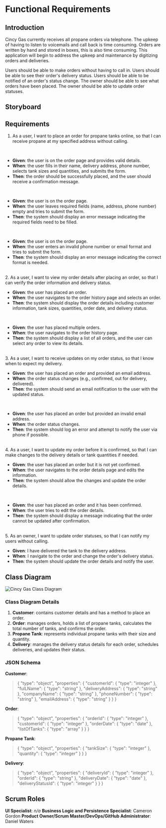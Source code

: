 # Functional Requirements

## Introduction
Cincy Gas currently receives all propane orders via telephone. The upkeep of having to listen to voicemails and call back is time consuming. Orders are written by hand and stored in boxes, this is also time consuming. This application will begin to address the upkeep and maintenance by digitizing orders and deliveries.

Users should be able to make orders without having to call in.
Users should be able to see their order's delivery status.
Users should be able to be notified of an order's status change.
The owner should be able to see what orders have been placed.
The owner should be able to update order statuses.

## Storyboard

## Requirements
1. As a user, I want to place an order for propane tanks online, so that I can receive propane at my specified address without calling.
<br>
<ul>
  <li><strong>Given</strong>: the user is on the order page and provides valid details.</li>
  <li><strong>When</strong>: the user fills in their name, delivery address, phone number, selects tank sizes and quantities, and submits the form.</li>
  <li><strong>Then</strong>: the order should be successfully placed, and the user should receive a confirmation message.</li>
</ul>
<br>
<ul>
  <li><strong>Given</strong>: the user is on the order page.</li>
  <li><strong>When</strong>: the user leaves required fields (name, address, phone number) empty and tries to submit the form.</li>
  <li><strong>Then</strong>: the system should display an error message indicating the required fields need to be filled.</li>
</ul>
<br>
<ul>
  <li><strong>Given</strong>: the user is on the order page.</li>
  <li><strong>When</strong>: the user enters an invalid phone number or email format and tries to submit the form.</li>
  <li><strong>Then</strong>: the system should display an error message indicating the correct format is needed.</li>
</ul>
<br>
2. As a user, I want to view my order details after placing an order, so that I can verify the order information and delivery status.
<br>
<ul>
  <li><strong>Given</strong>: the user has placed an order.</li>
  <li><strong>When</strong>: the user navigates to the order history page and selects an order.</li>
  <li><strong>Then</strong>: the system should display the order details including customer information, tank sizes, quantities, order date, and delivery status.</li>
</ul>
<br>
<ul>
  <li><strong>Given</strong>: the user has placed multiple orders.</li>
  <li><strong>When</strong>: the user navigates to the order history page.</li>
  <li><strong>Then</strong>: the system should display a list of all orders, and the user can select any order to view its details.</li>
</ul>
<br>
3. As a user, I want to receive updates on my order status, so that I know when to expect my delivery.
<br>
<ul>
  <li><strong>Given</strong>: the user has placed an order and provided an email address.</li>
  <li><strong>When</strong>: the order status changes (e.g., confirmed, out for delivery, delivered).</li>
  <li><strong>Then</strong>: the system should send an email notification to the user with the updated status.</li>
</ul>
<br>
<ul>
  <li><strong>Given</strong>: the user has placed an order but provided an invalid email address.</li>
  <li><strong>When</strong>: the order status changes.</li>
  <li><strong>Then</strong>: the system should log an error and attempt to notify the user via phone if possible.</li>
</ul>
<br>
4. As a user, I want to update my order before it is confirmed, so that I can make changes to the delivery details or tank quantities if needed.
<br>
<ul>
  <li><strong>Given</strong>: the user has placed an order but it is not yet confirmed.</li>
  <li><strong>When</strong>: the user navigates to the order details page and edits the information.</li>
  <li><strong>Then</strong>: the system should allow the changes and update the order details.</li>
</ul>
<br>
<ul>
  <li><strong>Given</strong>: the user has placed an order and it has been confirmed.</li>
  <li><strong>When</strong>: the user tries to edit the order details.</li>
  <li><strong>Then</strong>: the system should display a message indicating that the order cannot be updated after confirmation.</li>
</ul>
<br>
5. As an owner, I want to update order statuses, so that I can notify my users without calling.
<br>
<ul>
  <li><strong>Given</strong>: I have delivered the tank to the delivery address.</li>
  <li><strong>When</strong>: I navigate to the order and change the order's delivery status.</li>
  <li><strong>Then</strong>: the system should update the order details and notify the user.</li>
</ul>

## Class Diagram

![Cincy Gas Class Diagram](https://github.com/xxxlaf/EAD-Cincy-Gas/assets/40042446/99617bfb-1a1a-444e-b6d7-ebe6da9c2b5e)

### Class Diagram Details
1. **Customer**: contains customer details and has a method to place an order.
2. **Order**: manages orders, holds a list of propane tanks, calculates the total number of tanks, and confirms the order.
3. **Propane Tank**: represents individual propane tanks with their size and quantity.
4. **Delivery**: manages the delivery status details for each order, schedules deliveries, and updates their status.

### JSON Schema
**Customer**: 
>{
>    "type": "object",
>    "properties": {
>        "customerId": {
>            "type": "integer"
>        },
>        "fulLName": {
>            "type": "string"
>        },
>        "deliveryAddress": {
>            "type": "string"
>        },
>        "companyName": {
>            "type": "string"
>        },
>        "phoneNumber": {
>            "type": "string"
>        },
>        "emailAddress": {
>            "type": "string"
>        }
>    }
>}

**Order**: 
>{
>    "type": "object",
>    "properties": {
>        "orderId": {
>            "type": "integer"
>        },
>        "customerId": {
>            "type": "integer"
>        },
>        "orderDate": {
>            "type": "date"
>        },
>        "listOfTanks": {
>            "type": "array"
>        }
>    }
>}

**Propane Tank**: 
>{
>    "type": "object",
>    "properties": {
>        "tankSize": {
>            "type": "integer"
>        },
>        "quantity": {
>            "type": "integer"
>        }
>    }
>}

**Delivery**: 
>{
>    "type": "object",
>    "properties": {
>        "deliveryId": {
>            "type": "integer"
>        },
>        "orderId": {
>            "type": "string"
>        },
>        "deliveryDate": {
>            "type": "date"
>        },
>        "deliveryStatusId": {
>            "type": "integer"
>        }
>    }
>}

## Scrum Roles
**UI Specialist**: _n/a_
**Business Logic and Persistence Specialist**: Cameron Gordon
**Product Owner/Scrum Master/DevOps/GitHub Administrator**: Daniel Waters
